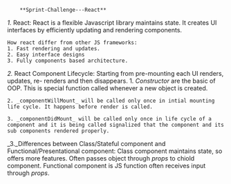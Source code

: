         **Sprint-Challenge---React**

_1._ React: React is a flexible Javascript library maintains state. It creates UI interfaces by efficiently updating and rendering components.

    How react differ from other JS frameworks: 
    1. Fast rendering and updates.
    2. Easy interface designs
    3. Fully components based architecture.
    

_2._ React Component Lifecycle: Starting from pre-mounting each UI renders, updates, re- renders and then disappears. 
    1. _Constructor_ are the basic of OOP. This is special function called whenever a new object is created. 

    2. _componentWillMount_ will be called only once in intial mounting life cycle. It happens before render is called.

    3. _componentDidMount_ will be called only once in life cycle of a component and it is being called signalized that the component and its sub components rendered properly.

_3._Differences between Class/Stateful component and Functional/Presentational component:
Class component maintains state, so offers more features. Often passes object through _props_ to chiold component. Functional component is JS function often receives input through _props_. 